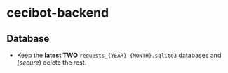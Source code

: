 # cecibot-backend

## Database

- Keep the __latest TWO__ `requests_{YEAR}-{MONTH}.sqlite3` databases and (*secure*) delete
  the rest.

